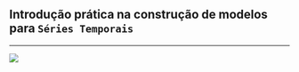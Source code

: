 ## Introdução prática na construção de modelos para `Séries Temporais`
---

![](https://upload.wikimedia.org/wikipedia/commons/thumb/0/0b/Series-Temporal-Aleatoria-Sazonal.png/800px-Series-Temporal-Aleatoria-Sazonal.png)
